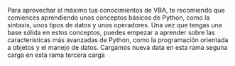 Para aprovechar al máximo tus conocimientos de VBA, te recomiendo que comiences aprendiendo unos conceptos
básicos de Python, como la sintaxis, unos tipos de datos y unos operadores. Una vez que tengas una base
sólida en estos conceptos, puedes empezar a aprender sobre las características más avanzadas de Python, como
la programación orientada a objetos y el manejo de datos.
Cargamos nueva data en esta rama
seguna carga en esta rama
tercera carga

    